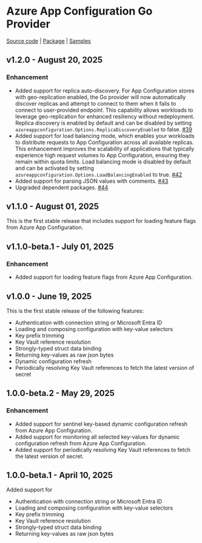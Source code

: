 # Azure App Configuration Go Provider

[Source code][source_code] | [Package][package] | [Samples][samples]

## v1.2.0 - August 20, 2025

### Enhancement

* Added support for replica auto-discovery. For App Configuration stores with geo-replication enabled, the Go provider will now automatically discover replicas and attempt to connect to them when it fails to connect to user-provided endpoint. This capability allows workloads to leverage geo-replication for enhanced resiliency without redeployment. Replica discovery is enabled by default and can be disabled by setting `azureappconfiguration.Options.ReplicaDiscoveryEnabled` to false. [#39](https://github.com/Azure/AppConfiguration-GoProvider/pull/39)
* Added support for load balancing mode, which enables your workloads to distribute requests to App Configuration across all available replicas. This enhancement improves the scalability of applications that typically experience high request volumes to App Configuration, ensuring they remain within quota limits. Load balancing mode is disabled by default and can be activated by setting `azureappconfiguration.Options.LoadBalancingEnabled` to true. [#42](https://github.com/Azure/AppConfiguration-GoProvider/pull/42)
* Added support for parsing JSON values with comments. [#43](https://github.com/Azure/AppConfiguration-GoProvider/pull/43)
* Upgraded dependent packages. [#44](https://github.com/Azure/AppConfiguration-GoProvider/pull/44)

## v1.1.0 - August 01, 2025

This is the first stable release that includes support for loading feature flags from Azure App Configuration.

## v1.1.0-beta.1 - July 01, 2025

### Enhancement

* Added support for loading feature flags from Azure App Configuration.

## v1.0.0 - June 19, 2025

This is the first stable release of the following features:
- Authentication with connection string or Microsoft Entra ID
- Loading and composing configuration with key-value selectors
- Key prefix trimming
- Key Vault reference resolution
- Strongly-typed struct data binding 
- Returning key-values as raw json bytes
- Dynamic configuration refresh
- Periodically resolving Key Vault references to fetch the latest version of secret

## 1.0.0-beta.2 - May 29, 2025

### Enhancement

* Added support for sentinel key-based dynamic configuration refresh from Azure App Configuration.
* Added support for monitoring all selected key-values for dynamic configuration refresh from Azure App Configuration.
* Added support for periodically resolving Key Vault references to fetch the latest version of secret.

## 1.0.0-beta.1 - April 10, 2025

Added support for
- Authentication with connection string or Microsoft Entra ID
- Loading and composing configuration with key-value selectors
- Key prefix trimming
- Key Vault reference resolution
- Strongly-typed struct data binding 
- Returning key-values as raw json bytes

[source_code]: https://github.com/Azure/AppConfiguration-GoProvider
[package]: https://pkg.go.dev/github.com/Azure/AppConfiguration-GoProvider/azureappconfiguration
[samples]: https://github.com/Azure/AppConfiguration-GoProvider/tree/main/example